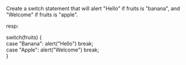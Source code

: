 Create a switch statement that will alert "Hello" if fruits is "banana", and "Welcome" if fruits is "apple".

resp:

switch(fruits) {  
  case
  "Banana":
      alert("Hello")
      break;  
  case
  "Apple":
      alert("Welcome")
      break;    
}